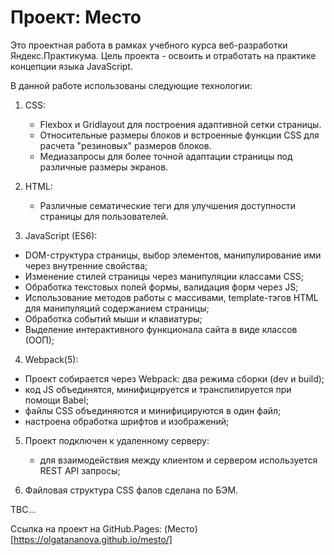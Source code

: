 # Проект: Место

Это проектная работа в рамках учебного курса веб-разработки Яндекс.Практикума.
Цель проекта - освоить и отработать на практике концепции языка JavaScript.

В данной работе использованы следующие технологии:

1. CSS:
	- Flexbox и Gridlayout для построения адаптивной сетки страницы.
	- Относительные размеры блоков и встроенные функции CSS для расчета "резиновых" размеров блоков.
	- Медиазапросы для более точной адаптации страницы под различные размеры экранов.

2. HTML:
	- Различные сематические теги для улучшения доступности страницы для пользователей.

3. JavaScript (ES6):
  - DOM-структура страницы, выбор элементов, манипулирование ими через внутренние свойства;
  - Изменение стилей страницы через манипуляции классами CSS;
  - Обработка текстовых полей формы, валидация форм через JS;
  - Использование методов работы с массивами, template-тэгов HTML для манипуляций содержанием страницы;
  - Обработка событий мыши и клавиатуры;
  - Выделение интерактивного функционала сайта в виде классов (ООП);

4. Webpack(5):
  - Проект собирается через Webpack: два режима сборки (dev и build);
  - код JS объединятся, минифицируется и транспилируется при помощи Babel;
  - файлы CSS объединяются и минифицируются в один файл;
  - настроена обработка шрифтов и изображений;

5. Проект подключен к удаленному серверу:
    - для взаимодействия между клиентом и сервером используется REST API запросы;

7. Файловая структура CSS фалов сделана по БЭМ.

TBC...

Ссылка на проект на GitHub.Pages: (Место)[https://olgatananova.github.io/mesto/]
